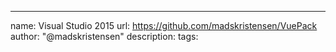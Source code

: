 ---
name: Visual Studio 2015
url: https://github.com/madskristensen/VuePack
author: "@madskristensen"
description: 
tags: